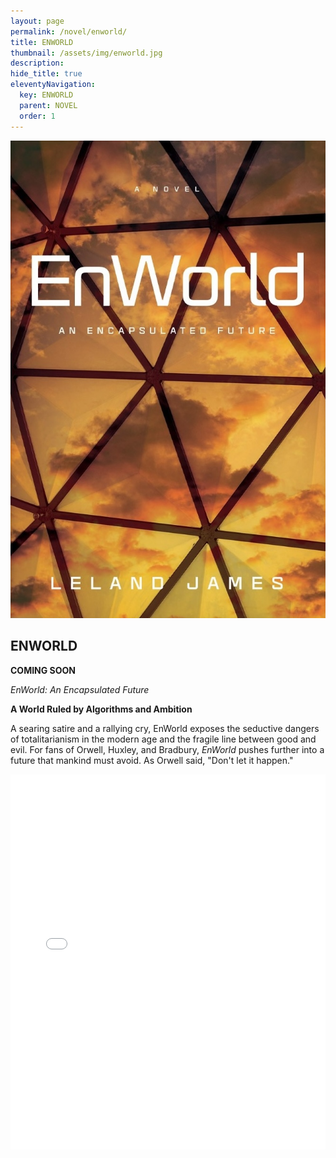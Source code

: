 ```yaml
---
layout: page
permalink: /novel/enworld/
title: ENWORLD
thumbnail: /assets/img/enworld.jpg
description: 
hide_title: true
eleventyNavigation:
  key: ENWORLD
  parent: NOVEL
  order: 1
---
```


<div class="container">
  <div class="image-container">
    <img src="/assets/img/enworld.jpg" alt="Book Cover">
  </div>
  <div class="text-container">
    <h2>ENWORLD</h2>
    <p><b>COMING SOON</b></p>
    <p><em>EnWorld: An Encapsulated Future</em></p>
    <p><b>A World Ruled by Algorithms and Ambition</b></p>
    <p>A searing satire and a rallying cry, EnWorld exposes the seductive dangers of totalitarianism in the modern age and the fragile line between good and evil. For fans of Orwell, Huxley, and Bradbury, <em>EnWorld</em> pushes further into a future that mankind must avoid. As Orwell said, "Don't let it happen."</p>
  </div>
  </div>
  <div class="container">
  <iframe src="/assets/pdf/enworld-prologue.pdf" width="100%" height="600px" style="border: none;"></iframe>
  </div>
</div>
